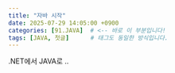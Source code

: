```yaml
---
title: "자바 시작"
date: 2025-07-29 14:05:00 +0900
categories: [91.JAVA]  # <-- 바로 이 부분입니다!
tags: [JAVA, 첫글]      # 태그도 동일한 방식입니다.
---
```


.NET에서 JAVA로 ..
